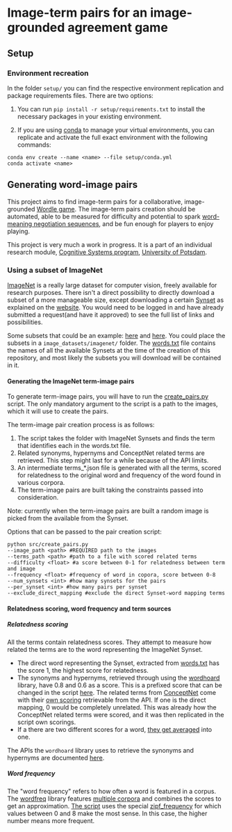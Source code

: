 # Image-term pairs for an image-grounded agreement game

## Setup

### Environment recreation 

In the folder ```setup/``` you can find the respective environment replication and package requirements files. There are two options:

  1. You can run ```pip install -r setup/requirements.txt``` to install the necessary packages in your existing environment.

  2. If you are using [conda](https://conda.io/projects/conda/en/latest/user-guide/tasks/manage-environments.html) to manage your virtual environments, you can replicate and activate the full exact environment with the following commands:

   ```
   conda env create --name <name> --file setup/conda.yml
   conda activate <name>
   ```

## Generating word-image pairs 

This project aims to find image-term pairs for a collaborative, image-grounded [Wordle game](https://github.com/clp-research/slurk-bots/tree/master/wordle). The image-term pairs creation should be automated, able to be measured for difficulty and potential to spark [word-meaning negotiation sequences](https://journals.sagepub.com/doi/abs/10.1177/1461445619829234?journalCode=disa), and be fun enough for players to enjoy playing. 

This project is very much a work in progress. It is a part of an individual research module, [Cognitive Systems program](https://www.ling.uni-potsdam.de/cogsys/), [University of Potsdam](https://www.uni-potsdam.de/de/). 

### Using a subset of ImageNet

[ImageNet](https://image-net.org/index.php) is a really large dataset for computer vision, freely available for research purposes. There isn't a direct possibility to directly download a subset of a more manageable size, except downloading a certain [Synset](https://en.wikipedia.org/wiki/Synonym_ring) as explained on the [website](https://image-net.org/download-images.php). You would need to be logged in and have already submitted a request(and have it approved) to see the full list of links and possibilities. 

Some subsets that could be an example: [here](https://github.com/fastai/imagenette) and [here](https://www.kaggle.com/datasets/ifigotin/imagenetmini-1000). You could place the subsets in a ```image_datasets/imagenet/``` folder. The [words.txt](src/words.txt) file contains the names of all the available Synsets at the time of the creation of this repository, and most likely the subsets you will download will be contained in it. 

#### Generating the ImageNet term-image pairs

To generate term-image pairs, you will have to run the [create_pairs.py](src/create_pairs.py) script. The only mandatory argument to the script is a path to the images, which it will use to create the pairs. 

The term-image pair creation process is as follows:
1. The script takes the folder with ImageNet Synsets and finds the term that identifies each in the words.txt file. 
2. Related synonyms, hypernyms and ConceptNet related terms are retrieved. This step might last for a while because of the API limits. 
3. An intermediate terms_*.json file is generated with all the terms, scored for relatedness to the original word and frequency of the word found in various corpora. 
4. The term-image pairs are built taking the constraints passed into consideration. 

Note: currently when the term-image pairs are built a random image is picked from the available from the Synset. 

Options that can be passed to the pair creation script: 
```
python src/create_pairs.py
--image_path <path> #REQUIRED path to the images
--terms_path <path> #path to a file with scored related terms
--difficulty <float> #a score between 0-1 for relatedness between term and image
--frequency <float> #frequency of word in copora, score between 0-8
--num_synsets <int> #how many synsets for the pairs
--per_synset <int> #how many pairs per synset
--exclude_direct_mapping #exclude the direct Synset-word mapping terms
```

#### Relatedness scoring, word frequency and term sources

##### Relatedness scoring 

All the terms contain relatedness scores. They attempt to measure how related the terms are to the word representing the ImageNet Synset. 
- The direct word representing the Synset, extracted from [words.txt](src/words.txt) has the score 1, the highest score for relatedness. 
- The synonyms and hypernyms, retrieved through using the [wordhoard](https://wordhoard.readthedocs.io/en/latest/) library, have 0.8 and 0.6 as a score. This is a prefixed score that can be changed in the script [here](https://github.com/TamaraAtanasoska/image-term-pairs/blob/setup-files-dics/src/create_pairs.py#L55). The related terms from [ConceptNet](https://conceptnet.io/) come with their [own scoring](https://github.com/TamaraAtanasoska/image-term-pairs/blob/setup-files-dics/src/create_pairs.py#L72) retrievable from the API. If one is the direct mapping, 0 would be completely unrelated. This was already how the ConceptNet related terms were scored, and it was then replicated in the script own scorings. 
- If a there are two different scores for a word, [they get averaged](https://github.com/TamaraAtanasoska/image-term-pairs/blob/setup-files-dics/src/create_pairs.py#L150) into one. 

The APIs the ```wordhoard``` library uses to retrieve the synonyms and hypernyms are documented [here](https://github.com/johnbumgarner/wordhoard#sources). 

##### Word frequency

The "word frequency" refers to how often a word is featured in a corpus. The [wordfreq](https://github.com/rspeer/wordfreq) library features [multiple corpora](https://github.com/rspeer/wordfreq#sources-and-supported-languages) and combines the scores to get an approximation. [The script](https://github.com/TamaraAtanasoska/image-term-pairs/blob/setup-files-dics/src/create_pairs.py#L23) uses the special [zipf_frequency](https://github.com/rspeer/wordfreq#usage) for which values between 0 and 8 make the most sense. In this case, the higher number means more frequent. 
